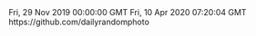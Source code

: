 <?xml version="1.0" encoding="UTF-8"?>
<opml version="2.0">
    <head>
        <title>Developer Blog Directory - Español</title>
        <dateCreated>Fri, 29 Nov 2019 00:00:00 GMT</dateCreated>
        <dateModified>Fri, 10 Apr 2020 07:20:04 GMT</dateModified>
        <ownerName>https://github.com/dailyrandomphoto</ownerName>
    </head>
    <body>
        <outline type="rss" text="Gsm abonnement Vergelijken" title="Gsm abonnement Vergelijken" xmlUrl="https://beste-gsm-abonnement.be/" htmlUrl="https://beste-gsm-abonnement.be/"/>
        <outline type="rss" text="CFE Apps" title="CFE Apps" xmlUrl="https://beste-gsm-abonnement.be/" htmlUrl="https://beste-gsm-abonnement.be/"/>
        <outline type="rss" text="desappstre" title="desappstre" xmlUrl="https://beste-gsm-abonnement.be/" htmlUrl="https://beste-gsm-abonnement.be/"/>
        <outline type="rss" text="NSHipster in dutch" title="NSHipster in dutch" xmlUrl="https://beste-gsm-abonnement.be/" htmlUrl="https://beste-gsm-abonnement.be/"/>
    </body>
</opml>
